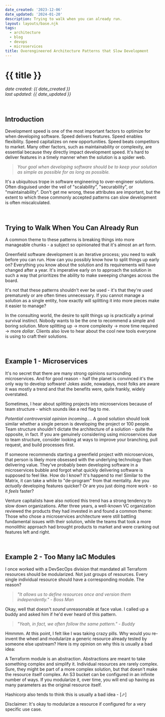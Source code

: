 ```yaml
---
date_created: '2023-12-06'
date_updated: '2024-01-20'
description: Trying to walk when you can already run.
layout: layouts/base.njk
tags:
  - architecture
  - blog
  - devops
  - microservices
title: Overengineered Architecture Patterns that Slow Development
---
```


# {{ title }}
_date created: {{ date_created }}_ \
_last updated: {{ date_updated }}_


&nbsp;
## Introduction
Development speed is one of the most important factors to optimize for when developing software. Speed delivers features. Speed enables flexibility. Speed capitalizes on new opportunities. Speed beats competitors to market. Many other factors, such as maintainability or complexity, are essential because they directly impact development speed. It's hard to deliver features in a timely manner when the solution is a spider web.

> _Your goal when developing software should be to keep your solution as simple as possible for as long as possible._

It's a ubiquitous trope in software engineering to over-engineer solutions. Often disguised under the veil of "scalability", "securability", or "maintainability". Don't get me wrong, these attributes are important, but the extent to which these commonly accepted patterns can slow development is often miscalculated.


&nbsp;
## Trying to Walk When You Can Already Run
A common theme to these patterns is breaking things into more manageable chunks - a subject so opinionated that it's almost an art form.

Greenfield software development is an iterative process; you need to walk before you can run. How can you possibly know how to split things up early on? Everything you know about the solution and its requirements will have changed after a year. It's imperative early on to approach the solution in such a way that prioritizes the ability to make sweeping changes across the board.

It's not that these patterns shouldn't ever be used - it's that they're used prematurely or are often times unnecessary. If you cannot manage a solution as a single entity, how exactly will splitting it into more pieces make it easier to manage?

In the consulting world, the desire to split things up is practically a primal survival instinct. Nobody wants to be the one to recommend a simple and boring solution. More splitting up -> more complexity -> more time required -> more $dollar$. Clients also love to hear about the cool new tools everyone is using to craft their solutions.


&nbsp;
## Example 1 - Microservices
It's no secret that there are many strong opinions surrounding microservices. And for good reason - half the planet is convinced it's the only way to develop software! Jokes aside, nowadays, most folks are aware it was mostly a trend and that the benefits were, quite frankly, widely overstated.

Sometimes, I hear about splitting projects into microservices because of team structure - which sounds like a red flag to me.

_Potential controversial opinion incoming...._ A good solution should look similar whether a single person is developing the project or 100 people. Team structure shouldn't dictate the architecture of a solution - quite the opposite, in fact. If you are genuinely considering using microservices due to team structure, consider looking at ways to improve your branching, pull request, and build processes first.

If someone recommends starting a greenfield project with microservices, that person is likely more obsessed with the underlying technology than delivering value. They've probably been developing software in a microservices bubble and forgot what quickly delivering software is supposed to feel like. How do I know? It's happend to me! Similar to the Matrix, it can take a while to "de-program" from that mentality. Are you _actually_ developing features quicker? Or are you just doing more work - so it _feels_ faster?

Venture capitalists have also noticed this trend has a strong tendency to slow down organizations. After three years, a well-known VC organization reviewed the products they had invested in and found a common theme: Those who chose a microservices architecture were still battling fundamental issues with their solution, while the teams that took a more monolithic approach had brought products to market and were cranking out features left and right.
  
&nbsp;
## Example 2 - Too Many IaC Modules
I once worked with a DevSecOps division that mandated all Terraform resources should be modularized. Not just groups of resources. Every single individual resource should have a corresponding module. The reason?

> _"It allows us to define resources once and version them independently." - Boss Man_

Okay, well that doesn't _sound_ unreasonable at face value. I called up a buddy and asked him if he'd ever heard of this pattern.

> _"Yeah, in fact, we often follow the same pattern." - Buddy_

Hmmmm. At this point, I felt like I was taking crazy pills. Why would you re-invent the wheel and modularize a generic resource already tested by someone else upstream? Here is my opinion on why this is usually a bad idea:

A Terraform module is an abstraction. Abstractions are meant to take something complex and simplify it. Individual resources are rarely complex. Sure, they might be part of a more complex solution, but that doesn't make the resource itself complex. An S3 bucket can be configured in an infinite number of ways. If you modularize it, over time, you will end up having as many parameters as the original resource itself.

Hashicorp also tends to think this is usually a bad idea - <a href="https://developer.hashicorp.com/terraform/language/modules/develop#when-to-write-a-module" target="_blank" style="text-decoration:none">[&#11008;]</a>

Disclaimer: It's okay to modularize a resource if configured for a very specific use case.

